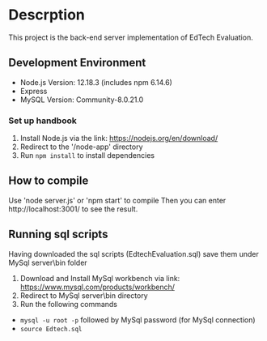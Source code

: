# Descrption
This project is the back-end server implementation of EdTech Evaluation.
## Development Environment
- Node.js Version: 12.18.3 (includes npm 6.14.6)
- Express
- MySQL Version: Community-8.0.21.0
### Set up handbook
1. Install Node.js via the link: https://nodejs.org/en/download/
2. Redirect to the '/node-app' directory
3. Run `npm install` to install dependencies
## How to compile
Use 'node server.js' or 'npm start' to compile
Then you can enter http://localhost:3001/ to see the result.
## Running sql scripts
Having downloaded the sql scripts (EdtechEvaluation.sql) save them under MySql server\bin folder
1. Download and Install MySql workbench via link: https://www.mysql.com/products/workbench/
2. Redirect to MySql server\bin directory
3. Run the following commands
- `mysql -u root -p` followed by MySql password (for MySql connection)
- `source Edtech.sql`